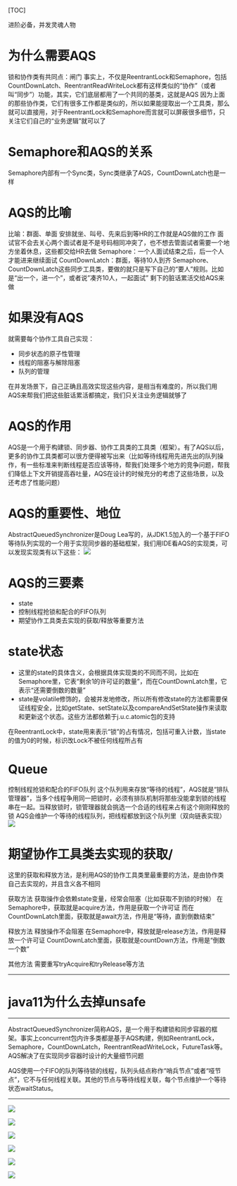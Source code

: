 [TOC]

进阶必备，并发灵魂人物

# 为什么需要AQS
锁和协作类有共同点：闸门
事实上，不仅是ReentrantLock和Semaphore，包括CountDownLatch、ReentrantReadWriteLock都有这样类似的“协作”（或者叫“同步”）功能，其实，它们底层都用了一个共同的基类，这就是AQS
因为上面的那些协作类，它们有很多工作都是类似的，所以如果能提取出一个工具类，那么就可以直接用，对于ReentrantLock和Semaphore而言就可以屏蔽很多细节，只关注它们自己的“业务逻辑”就可以了

# Semaphore和AQS的关系
Semaphore内部有一个Sync类，Sync类继承了AQS，CountDownLatch也是一样

# AQS的比喻
比喻：群面、单面
安排就坐、叫号、先来后到等HR的工作就是AQS做的工作
面试官不会去关心两个面试者是不是号码相同冲突了，也不想去管面试者需要一个地方坐着休息，这些都交给HR去做
Semaphore：一个人面试结束之后，后一个人才能进来继续面试
CountDownLatch：群面，等待10人到齐
Semaphore、CountDownLatch这些同步工具类，要做的就只是写下自己的“要人”规则。比如是“出一个，进一个”，或者说”凑齐10人，一起面试”
剩下的脏话累活交给AQS来做

# 如果没有AQS
就需要每个协作工具自己实现：
+ 同步状态的原子性管理
+ 线程的阻塞与解除阻塞
+ 队列的管理

在并发场景下，自己正确且高效实现这些内容，是相当有难度的，所以我们用AQS来帮我们把这些脏话累活都搞定，我们只关注业务逻辑就够了

# AQS的作用
AQS是一个用于构建锁、同步器、协作工具类的工具类（框架）。有了AQS以后，更多的协作工具类都可以很方便得被写出来（比如等待线程用先进先出的队列操作，有一些标准来判断线程是否应该等待，帮我们处理多个地方的竞争问题，帮我们降低上下文开销提高吞吐量，AQS在设计的时候充分的考虑了这些场景，以及还考虑了性能问题）

# AQS的重要性、地位
AbstractQueuedSynchronizer是Doug Lea写的，从JDK1.5加入的一个基于FIFO等待队列实现的一个用于实现同步器的基础框架，我们用IDE看AQS的实现类，可以发现实现类有以下这些：
![](https://gitee.com/caijingquan/imagebed/raw/master/1610693557_20200203050527860_440403140.png)

# AQS的三要素
+ state
+ 控制线程抢锁和配合的FIFO队列
+ 期望协作工具类去实现的获取/释放等重要方法

# state状态
+ 这里的state的具体含义，会根据具体实现类的不同而不同，比如在Semaphore里，它表“剩余1的许可证的数量”，而在CountDownLatch里，它表示“还需要倒数的数量”
+ state是volatile修饰的，会被并发地修改，所以所有修改state的方法都需要保证线程安全，比如getState、setState以及compareAndSetState操作来读取和更新这个状态。这些方法都依赖于j.u.c.atomic包的支持

在ReentrantLock中，state用来表示“锁”的占有情况，包括可重入计数，当state的值为0的时候，标识改Lock不被任何线程所占有

# Queue
控制线程抢锁和配合的FIFO队列
这个队列用来存放“等待的线程”，AQS就是“排队管理器”，当多个线程争用同一把锁时，必须有排队机制将那些没能拿到锁的线程串在一起。当释放锁时，锁管理器就会挑选一个合适的线程来占有这个刚刚释放的锁
AQS会维护一个等待的线程队列，把线程都放到这个队列里（双向链表实现）
![](https://gitee.com/caijingquan/imagebed/raw/master/1610693559_20200203051740812_1628088130.png)

# 期望协作工具类去实现的获取/
这里的获取和释放方法，是利用AQS的协作工具类里最重要的方法，是由协作类自己去实现的，并且含义各不相同

获取方法
获取操作会依赖state变量，经常会阻塞（比如获取不到锁的时候）
在Semaphore中，获取就是acquire方法，作用是获取一个许可证
而在CountDownLatch里面，获取就是await方法，作用是“等待，直到倒数结束”

释放方法
释放操作不会阻塞
在Semaphore中，释放就是release方法，作用是释放一个许可证
CountDownLatch里面，获取就是countDown方法，作用是“倒数一个数”

其他方法
需要重写tryAcquire和tryRelease等方法




---
# java11为什么去掉unsafe
---

AbstractQueuedSynchronizer简称AQS，是一个用于构建锁和同步容器的框架。事实上concurrent包内许多类都是基于AQS构建，例如ReentrantLock，Semaphore，CountDownLatch，ReentrantReadWriteLock，FutureTask等。AQS解决了在实现同步容器时设计的大量细节问题

AQS使用一个FIFO的队列等待锁的线程，队列头结点称作“哨兵节点”或者“哑节点”，它不与任何线程关联。其他的节点与等待线程关联，每个节点维护一个等待状态waitStatus。

---

![](https://gitee.com/caijingquan/imagebed/raw/master/1610693559_20200424101725632_1526774809.png)

![](https://gitee.com/caijingquan/imagebed/raw/master/1610693560_20200424102411744_1671773247.png)

![](https://gitee.com/caijingquan/imagebed/raw/master/1610693561_20200424102515080_397295155.png)

![](https://gitee.com/caijingquan/imagebed/raw/master/1610693562_20200424103231580_1242172369.png)

![](https://gitee.com/caijingquan/imagebed/raw/master/1610693563_20200424103744113_790553162.png)

![](https://gitee.com/caijingquan/imagebed/raw/master/1610693563_20200424103853401_1366571782.png)